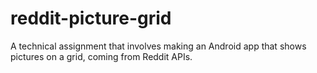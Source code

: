 # reddit-picture-grid
A technical assignment that involves making an Android app that shows pictures on a grid, coming from Reddit APIs.
